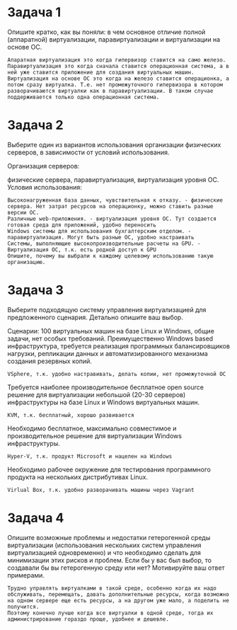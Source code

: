 # Задача 1
Опишите кратко, как вы поняли: в чем основное отличие полной (аппаратной) виртуализации, паравиртуализации и виртуализации на основе ОС.
```
Апаратная виртуализация это когда гипервизор ставится на само железо.
Паравиртуализация это когда сначала ставится операционная система, а в ней уже ставится приложение для создания виртуальных машин.
Виртуализация на основе ОС это когда на железо ставится операционка, а потом сразу виртуалка. Т.е. нет промежуточного гипервизора в котором разворачиваются виртуалки как в паравиртуализации. В таком случае поддерживается только одна операционная система.
```

# Задача 2
Выберите один из вариантов использования организации физических серверов, в зависимости от условий использования.

Организация серверов:

физические сервера,
паравиртуализация,
виртуализация уровня ОС.
Условия использования:

```
Высоконагруженная база данных, чувствительная к отказу. - физические сервера. Нет затрат ресурсов на операционку, можно ставить разные версии ОС.
Различные web-приложения. - виртуализация уровня ОС. Тут создается готовая среда для приложений, удобно переносить
Windows системы для использования бухгалтерским отделом. - паравиртуализация. Могут быть разные ОС, удобно настраивать
Системы, выполняющие высокопроизводительные расчеты на GPU. - Виртуализация ОС, т.к. есть родной доступ к GPU
Опишите, почему вы выбрали к каждому целевому использованию такую организацию.
```

# Задача 3
Выберите подходящую систему управления виртуализацией для предложенного сценария. Детально опишите ваш выбор.

Сценарии:
100 виртуальных машин на базе Linux и Windows, общие задачи, нет особых требований. Преимущественно Windows based инфраструктура, требуется реализация программных балансировщиков нагрузки, репликации данных и автоматизированного механизма создания резервных копий.
```
VSphere, т.к. удобно настравивать, делать копии, нет промежуточной ОС
```
Требуется наиболее производительное бесплатное open source решение для виртуализации небольшой (20-30 серверов) инфраструктуры на базе Linux и Windows виртуальных машин.
```
KVM, т.к. бесплатный, хорошо развивается
```
Необходимо бесплатное, максимально совместимое и производительное решение для виртуализации Windows инфраструктуры.
```
Hyper-V, т.к. продукт Microsoft и нацелен на Windows
```
Необходимо рабочее окружение для тестирования программного продукта на нескольких дистрибутивах Linux.
```
Virlual Box, т.к. удобно разворачивать машины через Vagrant
```
# Задача 4
Опишите возможные проблемы и недостатки гетерогенной среды виртуализации (использования нескольких систем управления виртуализацией одновременно) и что необходимо сделать для минимизации этих рисков и проблем. Если бы у вас был выбор, то создавали бы вы гетерогенную среду или нет? Мотивируйте ваш ответ примерами.
```
Трудно управлять виртуалками в такой среде, особенно когда их надо обслуживать, перемещать, давать дополнительные ресурсы, когда возможно на одном сервере еще есть ресурсы, а на другом уже мало, а поделить не получится.
Поэтому конечно лучше когда все виртуалки в одной среде, тогда их администрирование гораздо проще, удобнее и дешевле.
```